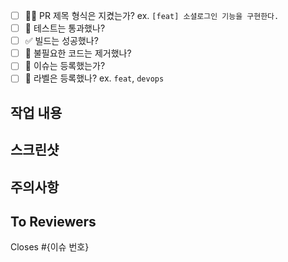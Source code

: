 - [ ] 🙆🏻 PR 제목 형식은 지켰는가? ex. `[feat] 소셜로그인 기능을 구현한다.`
- [ ] 💯 테스트는 통과했나?
- [ ] ✅ 빌드는 성공했나?
- [ ] 🧹 불필요한 코드는 제거했나?
- [ ] 💭 이슈는 등록했는가?
- [ ] 🔖 라벨은 등록했나? ex. `feat`, `devops`

## 작업 내용

## 스크린샷

## 주의사항

## To Reviewers


Closes #{이슈 번호}
